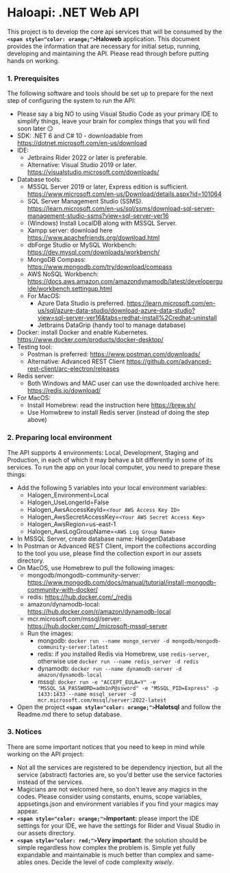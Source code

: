 # Haloapi: .NET Web API

This project is to develop the core api services that will be consumed by the **`<span style="color: orange;">`Haloweb** application. This document provides the information
that are necessary for initial setup, running, developing and maintaining the API. Please read through before putting hands on working.

### 1. Prerequisites

The following software and tools should be set up to prepare for the next step of configuring the system to run the API:

- Please say a big NO to using Visual Studio Code as your primary IDE to simplify things, leave your brain for complex things that you will find soon later 😏
- SDK: .NET 6 and C# 10 - downloadable from https://dotnet.microsoft.com/en-us/download
- IDE:
  - Jetbrains Rider 2022 or later is preferable.
  - Alternative: Visual Studio 2019 or later. https://visualstudio.microsoft.com/downloads/
- Database tools:
  - MSSQL Server 2019 or later, Express edition is sufficient. https://www.microsoft.com/en-us/Download/details.aspx?id=101064
  - SQL Server Management Studio (SSMS). https://learn.microsoft.com/en-us/sql/ssms/download-sql-server-management-studio-ssms?view=sql-server-ver16
  - (Windows) Install LocalDB along with MSSQL Server.
  - Xampp server: download here https://www.apachefriends.org/download.html
  - dbForge Studio or MySQL Workbench: https://dev.mysql.com/downloads/workbench/
  - MongoDB Compass: https://www.mongodb.com/try/download/compass
  - AWS NoSQL Workbench: https://docs.aws.amazon.com/amazondynamodb/latest/developerguide/workbench.settingup.html
  - For MacOS:
    - Azure Data Studio is preferred. https://learn.microsoft.com/en-us/sql/azure-data-studio/download-azure-data-studio?view=sql-server-ver16&tabs=redhat-install%2Credhat-uninstall
    - Jetbrains DataGrip (handy tool to manage database)
- Docker: install Docker and enable Kubernetes. https://www.docker.com/products/docker-desktop/
- Testing tool:
  - Postman is preferred: https://www.postman.com/downloads/
  - Alternative: Advanced REST Client https://github.com/advanced-rest-client/arc-electron/releases
- Redis server:
  - Both Windows and MAC user can use the downloaded archive here: https://redis.io/download/
- For MacOS:
  - Install Homebrew: read the instruction here https://brew.sh/
  - Use Homwbrew to install Redis server (instead of doing the step above)

### 2. Preparing local environment

The API supports 4 environments: Local, Development, Staging and Production, in each of which it may behave a bit differently in some of its services. To run the app on your
local computer, you need to prepare these things:

- Add the following 5 variables into your local environment variables:
  - Halogen_Environment=Local
  - Halogen_UseLongerId=False
  - Halogen_AwsAccessKeyId=`<Your AWS Access Key ID>`
  - Halogen_AwsSecretAccessKey=`<Your AWS Secret Access Key>`
  - Halogen_AwsRegion=us-east-1
  - Halogen_AwsLogGroupName=`<AWS Log Group Name>`
- In MSSQL Server, create database name: HalogenDatabase
- In Postman or Advanced REST Client, import the collections according to the tool you use, please find the collection export in our assets directory.
- On MacOS, use Homebrew to pull the following images:
  - mongodb/mongodb-community-server: https://www.mongodb.com/docs/manual/tutorial/install-mongodb-community-with-docker/
  - redis: https://hub.docker.com/_/redis
  - amazon/dynamodb-local: https://hub.docker.com/r/amazon/dynamodb-local
  - mcr.microsoft.com/mssql/server: https://hub.docker.com/_/microsoft-mssql-server
  - Run the images:
    - mongodb: `docker run --name mongo_server -d mongodb/mongodb-community-server:latest`
    - redis: if you installed Redis via Homebrew, use `redis-server`, otherwise use `docker run --name redis_server -d redis`
    - dynamodb: `docker run --name dynamodb-server -d amazon/dynamodb-local`
    - mssql: `docker run -e "ACCEPT_EULA=Y" -e "MSSQL_SA_PASSWORD=adm1nP@ssword" -e "MSSQL_PID=Express" -p 1433:1433 --name mssql_server -d mcr.microsoft.com/mssql/server:2022-latest`
- Open the project **`<span style="color: orange;">`Halotsql** and follow the Readme.md there to setup database.

### 3. Notices

There are some important notices that you need to keep in mind while working on the API project:

- Not all the services are registered to be dependency injection, but all the service (abstract) factories are, so you'd better use the service factories instead of the
  services.
- Magicians are not welcomed here, so don't leave any magics in the codes. Please consider using constants, enums, scope variables, appsetings.json and environment variables if
  you find your magics may appear.
- **`<span style="color: orange;">`Important:** please import the IDE settings for your IDE, we have the settings for Rider and Visual Studio in our assets directory.
- **`<span style="color: red;">`Very important**: the solution should be simple regardless how complex the problem is. Simple yet fully expandable and maintainable is
  much better than complex and same-ables ones. Decide the level of code complexity *wisely*.
